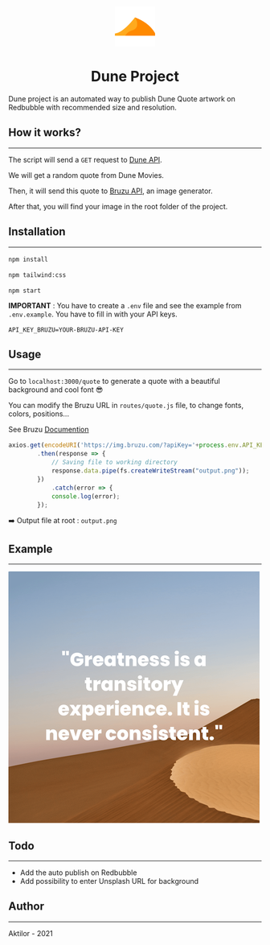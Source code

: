 <p align="center"> 
  <img src="images/Dune.png" alt="HAR Logo" width="80px" height="80px">
</p>
<h1 align="center">Dune Project</h1>

Dune project is an automated way to publish Dune Quote artwork on Redbubble with recommended size and resolution.


## How it works?
---
The script will send a `GET` request to [Dune API](https://github.com/ywalia01/dune-api).

We will get a random quote from Dune Movies.

Then, it will send this quote to [Bruzu API](https://docs.bruzu.com/), an image generator.

After that, you will find your image in the root folder of the project.


## Installation
---
`npm install`

`npm tailwind:css`

`npm start`

**IMPORTANT** : You have to create a `.env` file and see the example from `.env.example`. You have to fill in with your API keys. 

```
API_KEY_BRUZU=YOUR-BRUZU-API-KEY
```


## Usage
---

Go to `localhost:3000/quote` to generate a quote with a beautiful background and cool font 😎

You can modify the Bruzu URL in `routes/quote.js` file, to change fonts, colors, positions...

See Bruzu [Documention](https://docs.bruzu.com/)

```js
axios.get(encodeURI('https://img.bruzu.com/?apiKey='+process.env.API_KEY_BRUZU+'&backgroundImage=https://source.unsplash.com/zuueig1w8WI/7632x6480&h=6480&w=7632&a.text=' + quote + '&a.color=white&a.fontFamily=Poppins&a.fontWeight=800&a.width=7632&a.fs=375&a.ta=center'), {responseType: "stream"} )  
        .then(response => {  
            // Saving file to working directory  
            response.data.pipe(fs.createWriteStream("output.png"));  
        })  
            .catch(error => {  
            console.log(error);  
        }); 
```

➡️ Output file at root : `output.png`


## Example
---

![Example](images/output.png)


## Todo
---
* Add the auto publish on Redbubble
* Add possibility to enter Unsplash URL for background


## Author
---
Aktilor - 2021